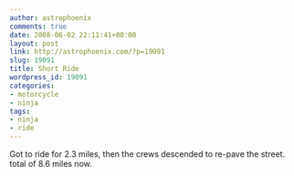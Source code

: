```yaml
---
author: astrophoenix
comments: true
date: 2008-06-02 22:11:41+00:00
layout: post
link: http://astrophoenix.com/?p=19091
slug: 19091
title: Short Ride
wordpress_id: 19091
categories:
- motorcycle
- ninja
tags:
- ninja
- ride
---
```


Got to ride for 2.3 miles, then the crews descended to re-pave the street. total of 8.6 miles now.
